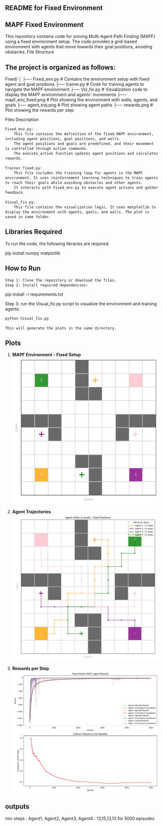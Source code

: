 ## README for Fixed Environment
## MAPF Fixed Environment

This repository contains code for solving Multi-Agent Path Finding (MAPF) using a fixed environment setup. The code provides a grid-based environment with agents that move towards their goal positions, avoiding obstacles.
File Structure

## The project is organized as follows:

Fixed/
│
├── Fixed_env.py        # Contains the environment setup with fixed agent and goal positions
├── trainer.py          # Code for training agents to navigate the MAPF environment
├── Viz_fix.py          # Visualization code to display the MAPF environment and agents' movements
├── mapf_env_fixed.png  # Plot showing the environment with walls, agents, and goals
├── agent_traj.png      # Plot showing agent paths
├── rewards.png         # Plot showing the rewards per step

Files Description

    Fixed_env.py:
        This file contains the definition of the fixed MAPF environment, including agent positions, goal positions, and walls.
        The agent positions and goals are predefined, and their movement is controlled through action commands.
        The execute_action function updates agent positions and calculates rewards.

    Trainer_fixed.py:
        This file includes the training loop for agents in the MAPF environment. It uses reinforcement learning techniques to train agents to reach their goals while avoiding obstacles and other agents.
        It interacts with Fixed_env.py to execute agent actions and gather feedback.

    Visual_fix.py:
        This file contains the visualization logic. It uses matplotlib to display the environment with agents, goals, and walls. The plot is saved in same folder.

## Libraries Required

To run the code, the following libraries are required:

pip install numpy matplotlib

## How to Run

    Step 1: Clone the repository or download the files.
    Step 2: Install required dependencies:

pip install -r requirements.txt


Step 3: run the Visual_fix.py script to visualize the environment and training agents:

    python Visual_fix.py

    This will generate the plots in the same directory.



## Plots


1. **MAPF Environment - Fixed Setup**
   ![MAPF Fixed Environment](mapf_env_fixed.png)

2. **Agent Trajectories**
   ![Agent Trajectories](fixed_mapf_agent_paths.png)

3. **Rewards per Step**
   ![Rewards per Step](fixed_mapf_rewards_and_collisions.png)

## outputs

min steps : Agent1, Agent2, Agent3, Agent4 : 13,15,13,13 for 5000 episodes
